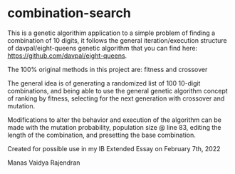 # combination-search

This is a genetic algorithim application to a simple problem of finding a combination of 10 digits, it follows the general iteration/execution structure of davpal/eight-queens genetic algorithm that you can find here: https://github.com/davpal/eight-queens. 

The 100% original methods in this project are: fitness and crossover

The general idea is of generating a randomized list of 100 10-digit combinations, and being able to use the general genetic algorithm concept of ranking by fitness, selecting for the next generation with crossover and mutation.

Modifications to alter the behavior and execution of the algorithm can be made with the mutation probability, population size @ line 83, editing the length of the combination, and presetting the base combination.

Created for possible use in my IB Extended Essay on February 7th, 2022

Manas Vaidya Rajendran
